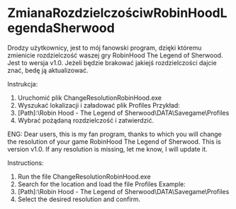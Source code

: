 # ZmianaRozdzielczościwRobinHoodLegendaSherwood

Drodzy użytkownicy, jest to mój fanowski program, dzięki któremu zmienicie rozdzielczość waszej gry RobinHood The Legend of Sherwood.
Jest to wersja v1.0. Jeżeli będzie brakować jakiejś rozdzielczości dajcie znać, bedę ją aktualizować.

Instrukcja:
1. Uruchomić plik ChangeResolutionRobinHood.exe
2. Wyszukać lokalizacji i załadować plik Profiles Przykład:
3. [Path]:\Robin Hood - The Legend of Sherwood\DATA\Savegame\Profiles
4. Wybrać pożądaną rozdzielczość i zatwierdzić.


ENG:
Dear users, this is my fan program, thanks to which you will change the resolution of your game RobinHood The Legend of Sherwood.
This is version v1.0. If any resolution is missing, let me know, I will update it.

Instructions:
1. Run the file ChangeResolutionRobinHood.exe
2. Search for the location and load the file Profiles Example:
3. [Path]:\Robin Hood - The Legend of Sherwood\DATA\Savegame\Profiles
4. Select the desired resolution and confirm.